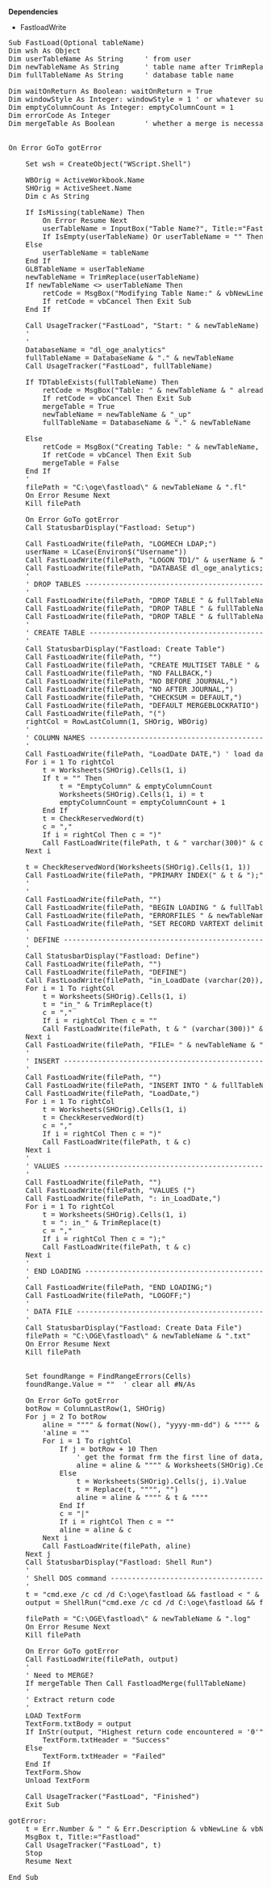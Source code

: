 <b>Dependencies</b>
- FastloadWrite

<pre>
Sub FastLoad(Optional tableName)
Dim wsh As Object
Dim userTableName As String     ' from user
Dim newTableName As String      ' table name after TrimReplace, user may have used invalid characters
Dim fullTableName As String     ' database table name

Dim waitOnReturn As Boolean: waitOnReturn = True
Dim windowStyle As Integer: windowStyle = 1 ' or whatever suits you best
Dim emptyColumnCount As Integer: emptyColumnCount = 1
Dim errorCode As Integer
Dim mergeTable As Boolean       ' whether a merge is necessary because the table already exists


On Error GoTo gotError

    Set wsh = CreateObject("WScript.Shell")

    WBOrig = ActiveWorkbook.Name
    SHOrig = ActiveSheet.Name
    Dim c As String
    
    If IsMissing(tableName) Then
        On Error Resume Next
        userTableName = InputBox("Table Name?", Title:="FastLoad", Default:=GLBTableName)
        If IsEmpty(userTableName) Or userTableName = "" Then Exit Sub
    Else
        userTableName = tableName
    End If
    GLBTableName = userTableName
    newTableName = TrimReplace(userTableName)
    If newTableName <> userTableName Then
        retCode = MsgBox("Modifying Table Name:" & vbNewLine & vbNewLine & userTableName & "  ->  " & newTableName, vbOKCancel, Title:="FastLoad")
        If retCode = vbCancel Then Exit Sub
    End If
    
    Call UsageTracker("FastLoad", "Start: " & newTableName)
    '
    '
    DatabaseName = "dl_oge_analytics"
    fullTableName = DatabaseName & "." & newTableName
    Call UsageTracker("FastLoad", fullTableName)
    
    If TDTableExists(fullTableName) Then
        retCode = MsgBox("Table: " & newTableName & " already EXISTS, will APPEND this table.", vbOKCancel)
        If retCode = vbCancel Then Exit Sub
        mergeTable = True
        newTableName = newTableName & "_up"
        fullTableName = DatabaseName & "." & newTableName

    Else
        retCode = MsgBox("Creating Table: " & newTableName, vbOKCancel, Title:="Fastload")
        If retCode = vbCancel Then Exit Sub
        mergeTable = False
    End If
    '
    filePath = "C:\oge\fastload\" & newTableName & ".fl"
    On Error Resume Next
    Kill filePath
    
    On Error GoTo gotError
    Call StatusbarDisplay("Fastload: Setup")
    
    Call FastLoadWrite(filePath, "LOGMECH LDAP;")
    userName = LCase(Environ$("Username"))
    Call FastLoadWrite(filePath, "LOGON TD1/" & userName & "," & Password & ";")
    Call FastLoadWrite(filePath, "DATABASE dl_oge_analytics;")
    '
    ' DROP TABLES ------------------------------------------------------------------------------
    '
    Call FastLoadWrite(filePath, "DROP TABLE " & fullTableName & ";")
    Call FastLoadWrite(filePath, "DROP TABLE " & fullTableName & "_ET;")
    Call FastLoadWrite(filePath, "DROP TABLE " & fullTableName & "_UV;")
    '
    ' CREATE TABLE -----------------------------------------------------------------------------
    '
    Call StatusbarDisplay("Fastload: Create Table")
    Call FastLoadWrite(filePath, "")
    Call FastLoadWrite(filePath, "CREATE MULTISET TABLE " & fullTableName & ",")
    Call FastLoadWrite(filePath, "NO FALLBACK,")
    Call FastLoadWrite(filePath, "NO BEFORE JOURNAL,")
    Call FastLoadWrite(filePath, "NO AFTER JOURNAL,")
    Call FastLoadWrite(filePath, "CHECKSUM = DEFAULT,")
    Call FastLoadWrite(filePath, "DEFAULT MERGEBLOCKRATIO")
    Call FastLoadWrite(filePath, "(")
    rightCol = RowLastColumn(1, SHOrig, WBOrig)
    '
    ' COLUMN NAMES -----------------------------------------------------------------------------
    '
    Call FastLoadWrite(filePath, "LoadDate DATE,") ' load date column
    For i = 1 To rightCol
        t = Worksheets(SHOrig).Cells(1, i)
        If t = "" Then
            t = "EmptyColumn" & emptyColumnCount
            Worksheets(SHOrig).Cells(1, i) = t
            emptyColumnCount = emptyColumnCount + 1
        End If
        t = CheckReservedWord(t)
        c = ","
        If i = rightCol Then c = ")"
        Call FastLoadWrite(filePath, t & " varchar(300)" & c)
    Next i

    t = CheckReservedWord(Worksheets(SHOrig).Cells(1, 1))
    Call FastLoadWrite(filePath, "PRIMARY INDEX(" & t & ");") 'set first column as primary index to spread processing
    '
    '
    Call FastLoadWrite(filePath, "")
    Call FastLoadWrite(filePath, "BEGIN LOADING " & fullTableName)
    Call FastLoadWrite(filePath, "ERRORFILES " & newTableName & "_ET, " & newTableName & "_UV;")
    Call FastLoadWrite(filePath, "SET RECORD VARTEXT delimiter " & "'|' QUOTE YES " & "'" & """" & "'" & ";")
    '
    ' DEFINE -------------------------------------------------------------------------------------
    '
    Call StatusbarDisplay("Fastload: Define")
    Call FastLoadWrite(filePath, "")
    Call FastLoadWrite(filePath, "DEFINE")
    Call FastLoadWrite(filePath, "in_LoadDate (varchar(20)),")
    For i = 1 To rightCol
        t = Worksheets(SHOrig).Cells(1, i)
        t = "in_" & TrimReplace(t)
        c = ","
        If i = rightCol Then c = ""
        Call FastLoadWrite(filePath, t & " (varchar(300))" & c)
    Next i
    Call FastLoadWrite(filePath, "FILE= " & newTableName & ".txt;")
    '
    ' INSERT --------------------------------------------------------------------------------------
    '
    Call FastLoadWrite(filePath, "")
    Call FastLoadWrite(filePath, "INSERT INTO " & fullTableName & " (")
    Call FastLoadWrite(filePath, "LoadDate,")
    For i = 1 To rightCol
        t = Worksheets(SHOrig).Cells(1, i)
        t = CheckReservedWord(t)
        c = ","
        If i = rightCol Then c = ")"
        Call FastLoadWrite(filePath, t & c)
    Next i
    '
    ' VALUES --------------------------------------------------------------------------------------
    '
    Call FastLoadWrite(filePath, "")
    Call FastLoadWrite(filePath, "VALUES (")
    Call FastLoadWrite(filePath, ": in_LoadDate,")
    For i = 1 To rightCol
        t = Worksheets(SHOrig).Cells(1, i)
        t = ": in_" & TrimReplace(t)
        c = ","
        If i = rightCol Then c = ");"
        Call FastLoadWrite(filePath, t & c)
    Next i
    '
    ' END LOADING ---------------------------------------------------------------------------------
    '
    Call FastLoadWrite(filePath, "END LOADING;")
    Call FastLoadWrite(filePath, "LOGOFF;")
    '
    ' DATA FILE -----------------------------------------------------------------------------------
    '
    Call StatusbarDisplay("Fastload: Create Data File")
    filePath = "C:\OGE\fastload\" & newTableName & ".txt"
    On Error Resume Next
    Kill filePath
    
    
    Set foundRange = FindRangeErrors(Cells)
    foundRange.Value = ""  ' clear all #N/As
    
    On Error GoTo gotError
    botRow = ColumnLastRow(1, SHOrig)
    For j = 2 To botRow
        aline = """" & format(Now(), "yyyy-mm-dd") & """" & "|"
        'aline = ""
        For i = 1 To rightCol
            If j = botRow + 10 Then
                ' get the format frm the first line of data, header may only be "General"
                aline = aline & """" & Worksheets(SHOrig).Cells(j + 1, i).NumberFormat & """"
            Else
                t = Worksheets(SHOrig).Cells(j, i).Value
                t = Replace(t, """", "")
                aline = aline & """" & t & """"
            End If
            c = "|"
            If i = rightCol Then c = ""
            aline = aline & c
        Next i
        Call FastLoadWrite(filePath, aline)
    Next j
    Call StatusbarDisplay("Fastload: Shell Run")
    '
    ' Shell DOS command ---------------------------------------------------------------------------
    '
    t = "cmd.exe /c cd /d C:\oge\fastload && fastload < " & newTableName & ".fl"
    output = ShellRun("cmd.exe /c cd /d C:\oge\fastload && fastload < " & newTableName & ".fl")
    
    filePath = "C:\OGE\fastload\" & newTableName & ".log"
    On Error Resume Next
    Kill filePath
    
    On Error GoTo gotError
    Call FastLoadWrite(filePath, output)
    '
    ' Need to MERGE?
    If mergeTable Then Call FastloadMerge(fullTableName)
    '
    ' Extract return code
    '
    LOAD TextForm
    TextForm.txtBody = output
    If InStr(output, "Highest return code encountered = '0'") > 0 Then
        TextForm.txtHeader = "Success"
    Else
        TextForm.txtHeader = "Failed"
    End If
    TextForm.Show
    Unload TextForm

    Call UsageTracker("FastLoad", "Finished")
    Exit Sub
    
gotError:
    t = Err.Number & " " & Err.Description & vbNewLine & vbNewLine & "Error on line: " & Erl
    MsgBox t, Title:="Fastload"
    Call UsageTracker("FastLoad", t)
    Stop
    Resume Next
    
End Sub
</pre>
